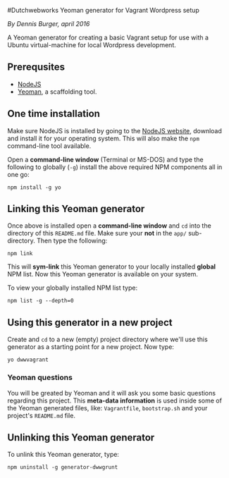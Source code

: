 #Dutchwebworks Yeoman generator for Vagrant Wordpress setup

*By Dennis Burger, april 2016*

A Yeoman generator for creating a basic Vagrant setup for use with a Ubuntu virtual-machine for local Wordpress development.

## Prerequsites

* [NodeJS](https://nodejs.org/en/)
* [Yeoman](http://yeoman.io), a scaffolding tool.

## One time installation

Make sure NodeJS is installed by going to the [NodeJS website](https://nodejs.org/en/), download and install it for your operating system. This will also make the `npm` command-line tool available.

Open a **command-line window** (Terminal or MS-DOS) and type the following to globally (`-g`) install the above required NPM components all in one go:

	npm install -g yo

## Linking this Yeoman generator

Once above is installed open a **command-line window** and `cd` into the directory of this `README.md` file. Make sure your **not** in the `app/` sub-directory. Then type the following:

	npm link

This will **sym-link** this Yeoman generator to your locally installed **global** NPM list. Now this Yeoman generator is available on your system.

To view your globally installed NPM list type:

	npm list -g --depth=0

## Using this generator in a new project

Create and `cd` to a new (empty) project directory where we'll use this generator as a starting point for a new project. Now type:

	yo dwwvagrant

### Yeoman questions

You will be greated by Yeoman and it will ask you some basic questions regarding this project. This **meta-data information** is used inside some of the Yeoman generated files, like: `Vagrantfile`, `bootstrap.sh` and your project's `README.md` file.

## Unlinking this Yeoman generator

To unlink this Yeoman generator, type:

	npm uninstall -g generator-dwwgrunt